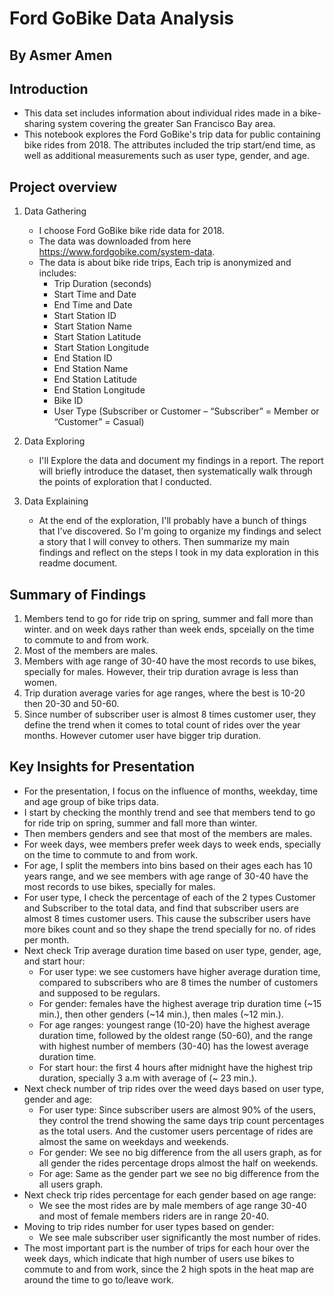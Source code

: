 # Ford GoBike Data Analysis
## By Asmer Amen

## Introduction
- This data set includes information about individual rides made in a bike-sharing system covering the greater San Francisco Bay area.
- This notebook explores the Ford GoBike's trip data for public containing bike rides from 2018. The attributes included the trip start/end time, as well as additional measurements such as user type, gender, and age.

## Project overview
1. Data Gathering
    - I choose Ford GoBike bike ride data for 2018. 
    - The data was downloaded from here https://www.fordgobike.com/system-data. 
    - The data is about bike ride trips, Each trip is anonymized and includes:
        - Trip Duration (seconds)
        - Start Time and Date
        - End Time and Date
        - Start Station ID
        - Start Station Name
        - Start Station Latitude
        - Start Station Longitude
        - End Station ID
        - End Station Name
        - End Station Latitude
        - End Station Longitude
        - Bike ID
        - User Type (Subscriber or Customer – “Subscriber” = Member or “Customer” = Casual)

2. Data Exploring
    - I'll Explore the data and document my findings in a report. The report will briefly introduce the dataset, then systematically walk through the points of exploration that I conducted.
3. Data Explaining
    - At the end of the exploration, I'll probably have a bunch of things that I’ve discovered. So I'm going to organize my findings and select a story that I will convey to others. Then summarize my main findings and reflect on the steps I took in my data exploration in this readme document.

## Summary of Findings
1. Members tend to go for ride trip on spring, summer and fall more than winter. and on week days rather than week ends, spceially on the time to commute to and from work.
2. Most of the members are males.
3. Members with age range of 30-40 have the most records to use bikes, specially for males. However, their trip duration avrage is less than women.
4. Trip duration average varies for age ranges, where the best is 10-20 then 20-30 and 50-60.
5. Since number of subscriber user is almost 8 times customer user, they define the trend when it comes to total count of rides over the year months. However cutomer user have bigger trip duration.

## Key Insights for Presentation
- For the presentation, I focus on the influence of months, weekday, time and age group of bike trips data.
- I start by checking the monthly trend and see that members tend to go for ride trip on spring, summer and fall more than winter. 
- Then members genders and see that most of the members are males.
- For week days, wee members prefer week days to week ends, specially on the time to commute to and from work.
- For age, I split the members into bins based on their ages each has 10 years range, and we see members with age range of 30-40 have the most records to use bikes, specially for males. 
- For user type, I check the percentage of each of the 2 types Customer and Subscriber to the total data, and find that subscriber users are almost 8 times customer users. This cause the subscriber users have more bikes count and so they shape the trend specially for no. of rides per month.
- Next check Trip average duration time based on user type, gender, age, and start hour:
    - For user type: we see customers have higher average duration time, compared to subscribers who are 8 times the number of customers and supposed to be regulars.
    - For gender: females have the highest average trip duration time (~15 min.), then other genders (~14 min.), then males (~12 min.).
    - For age ranges: youngest range (10-20) have the highest average duration time, followed by the oldest range (50-60), and the range with highest number of members (30-40) has the lowest average duration time.
    - For start hour: the first 4 hours after midnight have the highest trip duration, specially 3 a.m with average of (~ 23 min.).
- Next check number of trip rides over the weed days based on user type, gender and age:
    - For user type: Since subscriber users are almost 90% of the users, they control the trend showing the same days trip count percentages as the total users. And the customer users percentage of rides are almost the same on weekdays and weekends.
    - For gender: We see no big difference from the all users graph, as for all gender the rides percentage drops almost the half on weekends. 
    - For age: Same as the gender part we see no big difference from the all users graph.
- Next check trip rides percentage for each gender based on age range:
    - We see the most rides are by male members of age range 30-40 and most of female members riders are in range 20-40.
- Moving to trip rides number for user types based on gender:
    - We see male subscriber user significantly the most number of rides.
- The most important part is the number of trips for each hour over the week days, which indicate that high number of users use bikes to commute to and from work, since the 2 high spots in the heat map are around the time to go to/leave work.


    